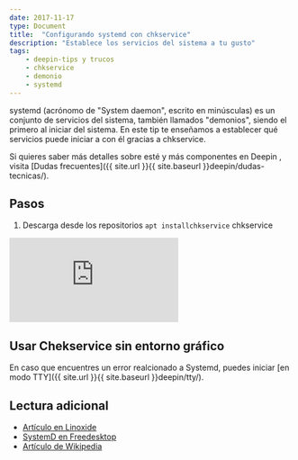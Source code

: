 ```yaml
---
date: 2017-11-17
type: Document
title:  "Configurando systemd con chkservice"
description: "Establece los servicios del sistema a tu gusto"
tags:
    - deepin-tips y trucos
    - chkservice
    - demonio
    - systemd
---
```


systemd (acrónomo de "System daemon", escrito en minúsculas) es un conjunto de servicios del sistema, también llamados "demonios", siendo el primero al iniciar del sistema. En este tip te enseñamos a establecer qué servicios puede iniciar a con él gracias a chkservice.

Si quieres saber más detalles sobre esté y más componentes en Deepin , visita [Dudas frecuentes]({{ site.url }}{{ site.baseurl }}deepin/dudas-tecnicas/).

## Pasos
1. Descarga desde los repositorios `apt installchkservice`
chkservice
<div class="video_wrapper">
        <iframe src="https://www.youtube.com/embed/A_VM9XSBaus?rel=0&modestbranding=1&showinfo=0" frameborder="0" allowfullscreen></iframe>
</div>

## Usar Chekservice sin entorno gráfico

En caso que encuentres un error realcionado a Systemd, puedes iniciar [en modo TTY]({{ site.url }}{{ site.baseurl }}deepin/tty/).

## Lectura adicional
* [Artículo en Linoxide](https://linoxide.com/linux-how-to/chkservice-systemd-units-management/)
* [SystemD en Freedesktop](https://www.freedesktop.org/wiki/Software/systemd/)
* [Artículo de Wikipedia](https://en.wikipedia.org/wiki/Systemd)
